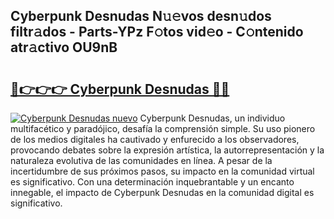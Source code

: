 ## Cyberpunk Desnudas N𝚞𝚎vos desn𝚞dos filtr𝚊dos - Parts-YPz F𝚘tos vid𝚎o - C𝚘ntenido atr𝚊ctivo OU9nB

# <h2><a href="http://mb2sio.tromn.icu/?c=Cyberpunk+Desnudas">🔗👉👉👉 Cyberpunk Desnudas 🔗🔗</a></h2>

[![Cyberpunk Desnudas nuevo](https://i.imgur.com/pEAQMta.gif)](http://mb2sio.tromn.icu/?c=Cyberpunk+Desnudas)
Cyberpunk Desnudas, un individuo multifacético y paradójico, desafía la comprensión simple. Su uso pionero de los medios digitales ha cautivado y enfurecido a los observadores, provocando debates sobre la expresión artística, la autorrepresentación y la naturaleza evolutiva de las comunidades en línea. A pesar de la incertidumbre de sus próximos pasos, su impacto en la comunidad virtual es significativo. Con una determinación inquebrantable y un encanto innegable, el impacto de Cyberpunk Desnudas en la comunidad digital es significativo.
